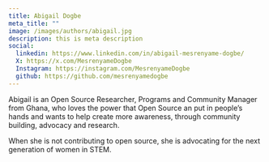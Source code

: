 ```yaml
---
title: Abigail Dogbe
meta_title: ""
image: /images/authors/abigail.jpg
description: this is meta description
social:
  linkedin: https://www.linkedin.com/in/abigail-mesrenyame-dogbe/
  X: https://x.com/MesrenyameDogbe
  Instagram: https://instagram.com/MesrenyameDogbe
  github: https://github.com/mesrenyamedogbe
---
```


Abigail is an Open Source Researcher, Programs and Community Manager from Ghana, who loves the power that Open Source an put in people’s hands and 
wants to help create more awareness, through community building, advocacy and research.

When she is not contributing to open source, she is advocating for the next generation of women in STEM.
